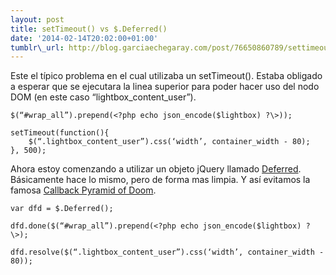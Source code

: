 ```yaml
--- 
layout: post 
title: setTimeout() vs $.Deferred() 
date: '2014-02-14T20:02:00+01:00'
tumblr\_url: http://blog.garciaechegaray.com/post/76650860789/settimeout-vs-deferred
---
```


Este el típico problema en el cual utilizaba un setTimeout(). Estaba
obligado a esperar que se ejecutara la linea superior para poder hacer
uso del nodo DOM (en este caso “lightbox\_content\_user”).

	$(“#wrap_all”).prepend(<?php echo json_encode($lightbox) ?\>));

	setTimeout(function(){
		$(“.lightbox_content_user”).css(‘width’, container_width - 80);
	}, 500);

Ahora estoy comenzando a utilizar un objeto jQuery llamado
[Deferred](https://api.jquery.com/category/deferred-object/).
Básicamente hace lo mismo, pero de forma mas limpia. Y así evitamos la
famosa [Callback Pyramid of
Doom](http://www.reddit.com/r/javascript/comments/1atmht/how_we_killed_the_callback_pyramid_of_doom/).

	var dfd = $.Deferred();

	dfd.done($(“#wrap_all”).prepend(<?php echo json_encode($lightbox) ?\>);

	dfd.resolve($(“.lightbox_content_user”).css(‘width’, container_width - 80));
